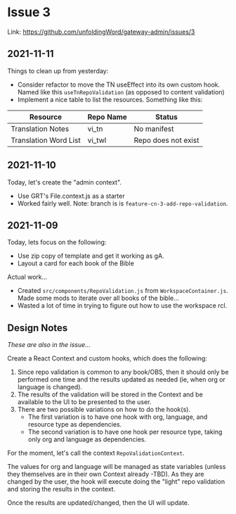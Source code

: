 # Issue 3

Link: https://github.com/unfoldingWord/gateway-admin/issues/3


## 2021-11-11

Things to clean up from yesterday:
- Consider refactor to move the TN useEffect into its own custom hook. Named like this `useTnRepoValidation` (as opposed to content validation)
- Implement a nice table to list the resources. Something like this:

| Resource   | Repo Name | Status |
| ----------- | ------------ | ------- |
| Translation Notes | vi_tn | No manifest |
| Translation Word List | vi_twl | Repo does not exist |



## 2021-11-10

Today, let's create the "admin context". 
- Use GRT's File.context.js as a starter
- Worked fairly well. Note: branch is is `feature-cn-3-add-repo-validation`.



## 2021-11-09

Today, lets focus on the following:

- Use zip copy of template and get it working as gA.
- Layout a card for each book of the Bible


Actual work...

- Created `src/components/RepoValidation.js` from `WorkspaceContainer.js`. Made some mods to iterate over all books of the bible...
- Wasted a lot of time in trying to figure out how to use the workspace rcl.

## Design Notes 

*These are also in the issue...*

Create a React Context and custom hooks, which does the following:
1. Since repo validation is common to any book/OBS, then it should only be performed one time and the results updated as needed (ie, when org or language is changed).
2. The results of the validation will be stored in the Context and be available to the UI to be presented to the user.
3. There are two possible variations on how to do the hook(s).
   - The first variation is to have one hook with org, language, and resource type as dependencies.
   - The second variation is to have one hook per resource type, taking only org and language as dependencies.

For the moment, let's call the context `RepoValidationContext`.

The values for org and language will be managed as state variables (unless they themselves are in their own Context already -TBD). As they are changed by the  user, the hook will execute doing the "light" repo validation and storing the results in the context.

Once the results are updated/changed, then the UI will update.

